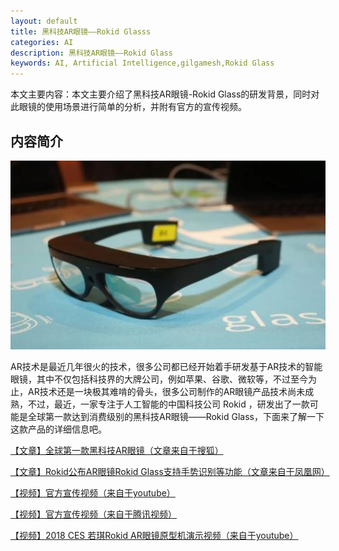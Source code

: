 ```yaml
---
layout: default
title: 黑科技AR眼镜——Rokid Glasss
categories: AI
description: 黑科技AR眼镜——Rokid Glass
keywords: AI, Artificial Intelligence,gilgamesh,Rokid Glass
---
```


本文主要内容：本文主要介绍了黑科技AR眼镜-Rokid Glass的研发背景，同时对此眼镜的使用场景进行简单的分析，并附有官方的宣传视频。

<!-- more -->




## 内容简介
![Rokid Glass 外观](/images/AI/rokidglass-1.png)


AR技术是最近几年很火的技术，很多公司都已经开始着手研发基于AR技术的智能眼镜，其中不仅包括科技界的大牌公司，例如苹果、谷歌、微软等，不过至今为止，AR技术还是一块极其难啃的骨头，很多公司制作的AR眼镜产品技术尚未成熟，不过，最近，一家专注于人工智能的中国科技公司 Rokid ，研发出了一款可能是全球第一款达到消费级别的黑科技AR眼镜——Rokid Glass，下面来了解一下这款产品的详细信息吧。

[【文章】全球第一款黑科技AR眼镜（文章来自于搜狐）](http://www.sohu.com/a/210923238_295623)

[【文章】Rokid公布AR眼镜Rokid Glass支持手势识别等功能（文章来自于凤凰网）](http://itech.ifeng.com/44842658/news.shtml)

[【视频】官方宣传视频（来自于youtube）](https://youtu.be/r55yuyjgYmk)

[【视频】官方宣传视频（来自于腾讯视频）](https://v.qq.com/x/page/d05212obf12.html)

[【视频】2018 CES 若琪Rokid AR眼镜原型机演示视频（来自于youtube）](https://youtu.be/vRB1cHcca18)




